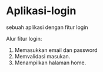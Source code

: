 # Aplikasi-login
sebuah aplikasi dengan fitur login

Alur fitur login:
1. Memasukkan email dan password
2. Memvalidasi masukan.
3. Menampilkan halaman home.
